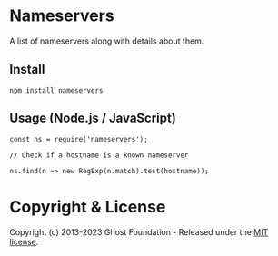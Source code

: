 # Nameservers

A list of nameservers along with details about them.


## Install

`npm install nameservers`

## Usage (Node.js / JavaScript)

```
const ns = require('nameservers');

// Check if a hostname is a known nameserver

ns.find(n => new RegExp(n.match).test(hostname));
```

# Copyright & License

Copyright (c) 2013-2023 Ghost Foundation - Released under the [MIT license](LICENSE).
